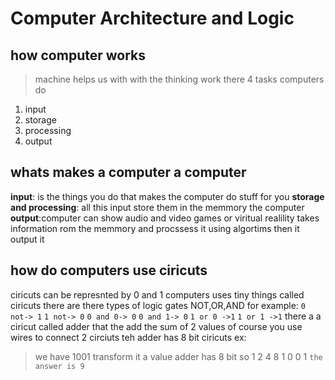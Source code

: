 # Computer Architecture and Logic
## how computer works
>machine helps us with with the thinking work there 4 tasks computers do
1. input
2. storage
3. processing
4. output
## whats makes a computer a computer

**input**: is the things you do that makes the computer do stuff for you
**storage and processing**: all this input store them in the memmory the computer
**output**:computer can show audio and video games or viritual realility 
takes information  rom the memmory and procssess it using algortims then it output it

## how do computers use ciricuts
ciricuts can be represnted by 0 and 1 computers uses tiny things called ciricuts
there are there types of logic gates   NOT,OR,AND
for example:
 `0 not-> 1`
 `1 not-> 0`
`0 and 0-> 0`
`0 and 1-> 0`
`1 or 0 ->1`
`1 or 1 ->1` 
there a a ciricut called adder that the add the sum of 2 values of course you 
use wires to connect 2 circiuts teh adder has 8 bit ciricuts
ex:
>we have 1001 transform it a value adder has 8 bit so
1 2 4 8
1 0 0 1
`the answer is 9`

